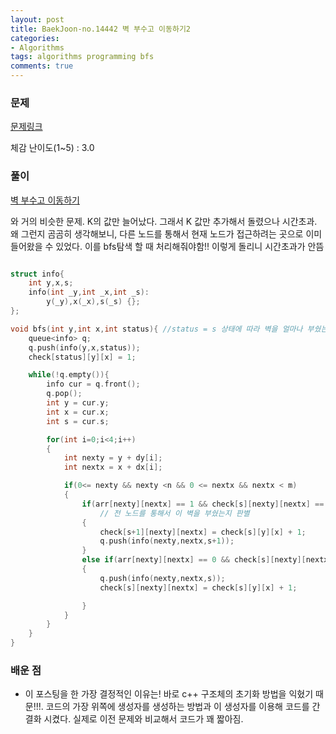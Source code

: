 ```yaml
---
layout: post
title: BaekJoon-no.14442 벽 부수고 이동하기2
categories:
- Algorithms
tags: algorithms programming bfs
comments: true
---
```


### 문제

[문제링크](https://www.acmicpc.net/problem/14442)

체감 난이도(1~5) : 3.0

### 풀이

[벽 부수고 이동하기](https://hong3eee.github.io/algorithms/2018/08/21/algorithms-problems-37.html)


와 거의 비슷한 문제. K의 값만 늘어났다. 그래서 K 값만 추가해서 돌렸으나 시간초과. 왜 그런지 곰곰히 생각해보니, 다른 노드를 통해서 현재 노드가 접근하려는 곳으로 이미 들어왔을 수 있었다. 이를 bfs탐색 할 때 처리해줘야함!! 이렇게 돌리니 시간초과가 안뜸

```c++

struct info{
	int y,x,s;
	info(int _y,int _x,int _s): 
		y(_y),x(_x),s(_s) {};
};

void bfs(int y,int x,int status){ //status = s 상태에 따라 벽을 얼마나 부쉈는지
	queue<info> q;
	q.push(info(y,x,status));
	check[status][y][x] = 1;

	while(!q.empty()){
		info cur = q.front();
		q.pop();
		int y = cur.y;
		int x = cur.x;
		int s = cur.s;

		for(int i=0;i<4;i++)
		{
			int nexty = y + dy[i];
			int nextx = x + dx[i];

			if(0<= nexty && nexty <n && 0 <= nextx && nextx < m)
			{
				if(arr[nexty][nextx] == 1 && check[s][nexty][nextx] == 0 && s < k)
					// 전 노드를 통해서 이 벽을 부쉈는지 판별
				{
					check[s+1][nexty][nextx] = check[s][y][x] + 1;
					q.push(info(nexty,nextx,s+1));
				}
				else if(arr[nexty][nextx] == 0 && check[s][nexty][nextx] == 0)
				{
					q.push(info(nexty,nextx,s));
					check[s][nexty][nextx] = check[s][y][x] + 1;

				}
			}
		}
	}
}
```


### 배운 점

- 이 포스팅을 한 가장 결정적인 이유는! 바로 c++ 구조체의 초기화 방법을 익혔기 때문!!!. 코드의 가장 위쪽에 생성자를 생성하는 방법과 이 생성자를 이용해 코드를 간결화 시켰다. 실제로 이전 문제와 비교해서 코드가 꽤 짧아짐.
